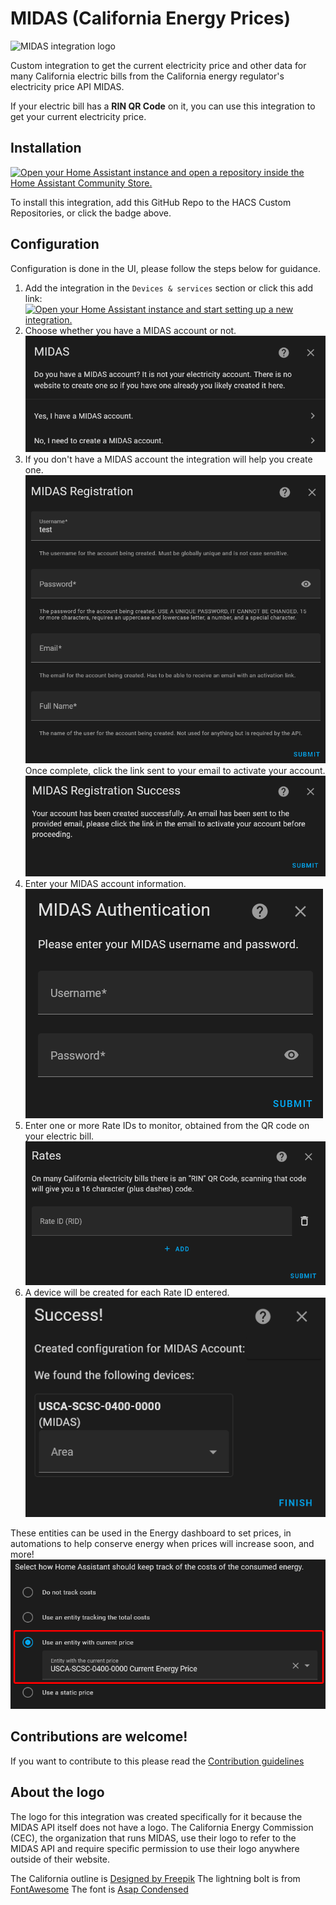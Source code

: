 # MIDAS (California Energy Prices)
![MIDAS integration logo](https://brands.home-assistant.io/midas/logo.png)

Custom integration to get the current electricity price and other data for many California electric bills from the California energy regulator's electricity price API MIDAS.

If your electric bill has a **RIN QR Code** on it, you can use this integration to get your current electricity price.

## Installation

[![Open your Home Assistant instance and open a repository inside the Home Assistant Community Store.](https://my.home-assistant.io/badges/hacs_repository.svg)](https://my.home-assistant.io/redirect/hacs_repository/?owner=MattDahEpic&repository=ha-midas)

To install this integration, add this GitHub Repo to the HACS Custom Repositories, or click the badge above.

## Configuration

Configuration is done in the UI, please follow the steps below for guidance.

1. Add the integration in the `Devices & services` section or click this add link:  
[![Open your Home Assistant instance and start setting up a new integration.](https://my.home-assistant.io/badges/config_flow_start.svg)](https://my.home-assistant.io/redirect/config_flow_start/?domain=midas)
2. Choose whether you have a MIDAS account or not.  
  ![Config step 1: Do you have a MIDAS account? Yes or no](.pictures/config-step1.png)
3. If you don't have a MIDAS account the integration will help you create one.  
  ![Config step 1.5: Create a MIDAS account.](.pictures/config-step1.5.png)  
  Once complete, click the link sent to your email to activate your account.  
  ![Config step 1.75: MIDAS account creation successful. Please click the link in your email to activate the account before continuing.](.pictures/config-step1.75.png)
4. Enter your MIDAS account information.  
  ![Config step 2: Enter your MIDAS account credentials](.pictures/config-step2.png)
5. Enter one or more Rate IDs to monitor, obtained from the QR code on your electric bill.  
  ![Config step 3: Enter Rate IDs to monitor](.pictures/config-step3.png)
6. A device will be created for each Rate ID entered.  
  ![Config step 4: Devices are created for each entered RID](.pictures/config-step4.png)

These entities can be used in the Energy dashboard to set prices, in automations to help conserve energy when prices will increase soon, and more!  
![Price entities being used in the Energy dashboard for price tracking](.pictures/energy-dashboard-usage.png)

## Contributions are welcome!

If you want to contribute to this please read the [Contribution guidelines](CONTRIBUTING.md)

## About the logo
The logo for this integration was created specifically for it because the MIDAS API itself does not have a logo. The California Energy Commission (CEC), the organization that runs MIDAS, use their logo to refer to the MIDAS API and require specific permission to use their logo anywhere outside of their website.

The California outline is [Designed by Freepik](https://www.freepik.com/free-vector/flat-design-usa-states-outline-map_25000452.htm)
The lightning bolt is from [FontAwesome](https://fontawesome.com/icons/bolt-lightning)
The font is [Asap Condensed](https://fonts.google.com/specimen/Asap+Condensed)

